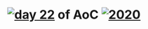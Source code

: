 # [![day 22](22)](https://adventofcode.com/2020/day/22) of AoC [![2020](2020)](https://adventofcode.com/2020)
